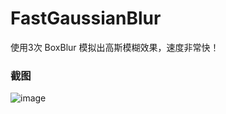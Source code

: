 # FastGaussianBlur
使用3次 BoxBlur 模拟出高斯模糊效果，速度非常快！

### 截图
![image](https://raw.github.com/CuteLeon/FastGaussianBlur/master/生成/截图.png)
